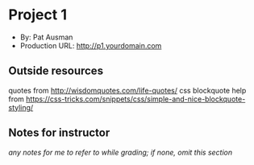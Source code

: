 # Project 1
+ By: Pat Ausman
+ Production URL: <http://p1.yourdomain.com>

## Outside resources
quotes from http://wisdomquotes.com/life-quotes/
css blockquote help from https://css-tricks.com/snippets/css/simple-and-nice-blockquote-styling/

## Notes for instructor
*any notes for me to refer to while grading; if none, omit this section*
